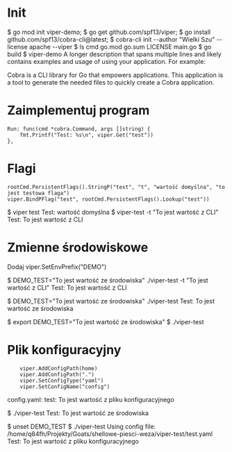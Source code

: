 # Init

$ go mod init viper-demo;
$ go get github.com/spf13/viper;
$ go install github.com/spf13/cobra-cli@latest;
$ cobra-cli init --author "Wielki Szu" --license apache --viper
$ ls
cmd  go.mod  go.sum  LICENSE  main.go
$ go build
$ viper-demo
A longer description that spans multiple lines and likely contains
examples and usage of using your application. For example:

Cobra is a CLI library for Go that empowers applications.
This application is a tool to generate the needed files
to quickly create a Cobra application.

# Zaimplementuj program
	Run: func(cmd *cobra.Command, args []string) {
		fmt.Printf("Test: %s\n", viper.Get("test"))
	},

# Flagi
	rootCmd.PersistentFlags().StringP("test", "t", "wartość domyślna", "to jest testowa flaga")
	viper.BindPFlag("test", rootCmd.PersistentFlags().Lookup("test"))
$ viper test
Test: wartość domyślna
$ viper-test -t "To jest wartość z CLI"
Test: To jest wartość z CLI

# Zmienne środowiskowe
Dodaj 
    viper.SetEnvPrefix("DEMO")

$ DEMO_TEST="To jest wartość ze środowiska" ./viper-test -t "To jest wartość z CLI" 
Test: To jest wartość z CLI

$ DEMO_TEST="To jest wartość ze środowiska" ./viper-test 
Test: To jest wartość ze środowiska

$ export DEMO_TEST="To jest wartość ze środowiska"
$  ./viper-test

# Plik konfiguracyjny
		viper.AddConfigPath(home)
		viper.AddConfigPath(".")
		viper.SetConfigType("yaml")
		viper.SetConfigName("config")

config.yaml:
   test: To jest wartość z pliku konfiguracyjnego

$ ./viper-test
Test: To jest wartość ze środowiska

$ unset DEMO_TEST
$ ./viper-test
Using config file: /home/q84fh/Projekty/Goats/shellowe-piesci-weza/viper-test/test.yaml
Test: To jest wartość z pliku konfiguracyjnego